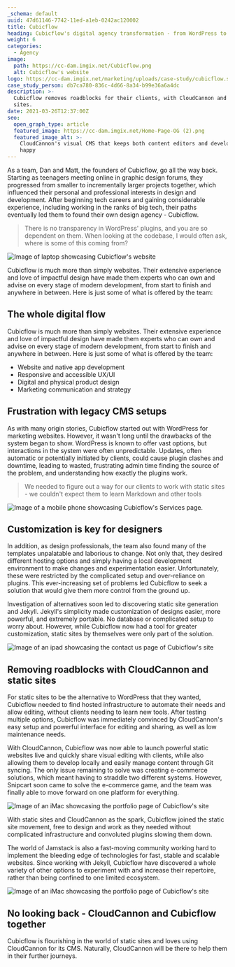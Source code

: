 ```yaml
---
_schema: default
uuid: 47d61146-7742-11ed-a1eb-0242ac120002
title: Cubicflow
heading: Cubicflow's digital agency transformation - from WordPress to Jamstack
weight: 6
categories:
  - Agency
image:
  path: https://cc-dam.imgix.net/Cubicflow.png
  alt: Cubicflow's website
logo: https://cc-dam.imgix.net/marketing/uploads/case-study/cubicflow.svg
case_study_person: db7ca780-836c-4d66-8a34-b99e36a6a4dc
description: >-
  Cubicflow removes roadblocks for their clients, with CloudCannon and static
  sites.
date: 2021-03-26T12:37:00Z
seo:
  open_graph_type: article
  featured_image: https://cc-dam.imgix.net/Home-Page-OG (2).png
  featured_image_alt: >-
    CloudCannon's visual CMS that keeps both content editors and developers
    happy
---
```

As a team, Dan and Matt, the founders of Cubicflow, go all the way back. Starting as teenagers meeting online in graphic design forums, they progressed from smaller to incrementally larger projects together, which influenced their personal and professional interests in design and development. After beginning tech careers and gaining considerable experience, including working in the ranks of big tech, their paths eventually led them to found their own design agency - Cubicflow.

> There is no transparency in WordPress' plugins, and you are so dependent on them. When looking at the codebase, I would often ask, where is some of this coming from?

![Image of laptop showcasing Cubicflow's website](https://cc-dam.imgix.net/marketing/uploads/cubicflow-scene.png)

Cubicflow is much more than simply websites. Their extensive experience and love of impactful design have made them experts who can own and advise on every stage of modern development, from start to finish and anywhere in between. Here is just some of what is offered by the team:

## The whole digital flow

Cubicflow is much more than simply websites. Their extensive experience and love of impactful design have made them experts who can own and advise on every stage of modern development, from start to finish and anywhere in between. Here is just some of what is offered by the team:

* Website and native app development
* Responsive and accessible UX/UI
* Digital and physical product design
* Marketing communication and strategy

## Frustration with legacy CMS setups

As with many origin stories, Cubicflow started out with WordPress for marketing websites. However, it wasn't long until the drawbacks of the system began to show. WordPress is known to offer vast options, but interactions in the system were often unpredictable. Updates, often automatic or potentially initiated by clients, could cause plugin clashes and downtime, leading to wasted, frustrating admin time finding the source of the problem, and understanding how exactly the plugins work.

> We needed to figure out a way for our clients to work with static sites - we couldn't expect them to learn Markdown and other tools

![Image of a mobile phone showcasing Cubicflow's Services page.](https://cc-dam.imgix.net/marketing/uploads/cubicflow-scene-2.png)

## Customization is key for designers

In addition, as design professionals, the team also found many of the templates unpalatable and laborious to change. Not only that, they desired different hosting options and simply having a local development environment to make changes and experimentation easier. Unfortunately, these were restricted by the complicated setup and over-reliance on plugins. This ever-increasing set of problems led Cubicflow to seek a solution that would give them more control from the ground up.

Investigation of alternatives soon led to discovering static site generation and Jekyll. Jekyll's simplicity made customization of designs easier, more powerful, and extremely portable. No database or complicated setup to worry about. However, while Cubicflow now had a tool for greater customization, static sites by themselves were only part of the solution.

![Image of an ipad showcasing the contact us page of Cubicflow's site](https://cc-dam.imgix.net/marketing/uploads/cubicflow-scene-3.png)

## Removing roadblocks with CloudCannon and static sites

For static sites to be the alternative to WordPress that they wanted, Cubicflow needed to find hosted infrastructure to automate their needs and allow editing, without clients needing to learn new tools. After testing multiple options, Cubicflow was immediately convinced by CloudCannon's easy setup and powerful interface for editing and sharing, as well as low maintenance needs.

With CloudCannon, Cubicflow was now able to launch powerful static websites live and quickly share visual editing with clients, while also allowing them to develop locally and easily manage content through Git syncing. The only issue remaining to solve was creating e-commerce solutions, which meant having to straddle two different systems. However, Snipcart soon came to solve the e-commerce game, and the team was finally able to move forward on one platform for everything.

![Image of an iMac showcasing the portfolio page of Cubicflow's site](https://cc-dam.imgix.net/marketing/uploads/cubic-scene-4.png)

With static sites and CloudCannon as the spark, Cubicflow joined the static site movement, free to design and work as they needed without complicated infrastructure and convoluted plugins slowing them down.

The world of Jamstack is also a fast-moving community working hard to implement the bleeding edge of technologies for fast, stable and scalable websites. Since working with Jekyll, Cubicflow have discovered a whole variety of other options to experiment with and increase their repertoire, rather than being confined to one limited ecosystem.

![Image of an iMac showcasing the portfolio page of Cubicflow's site](https://cc-dam.imgix.net/marketing/uploads/cubicflow-scene-5.png)

## No looking back - CloudCannon and Cubicflow together

Cubicflow is flourishing in the world of static sites and loves using CloudCannon for its CMS. Naturally, CloudCannon will be there to help them in their further journeys.